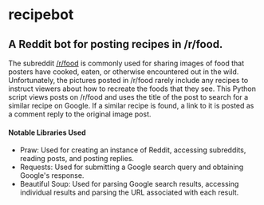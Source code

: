 # recipebot

## A Reddit bot for posting recipes in /r/food.

The subreddit [/r/food](https://www.reddit.com/r/food/) is commonly used for sharing images of food that posters have cooked, eaten, or otherwise encountered out in the wild. Unfortunately, the pictures posted in /r/food rarely include any recipes to instruct viewers about how to recreate the foods that they see. This Python script views posts on /r/food and uses the title of the post to search for a similar recipe on Google. If a similar recipe is found, a link to it is posted as a comment reply to the original image post.

#### Notable Libraries Used

- Praw: Used for creating an instance of Reddit, accessing subreddits, reading posts, and posting replies.
- Requests: Used for submitting a Google search query and obtaining Google's response.
- Beautiful Soup: Used for parsing Google search results, accessing individual results and parsing the URL associated with each result.
